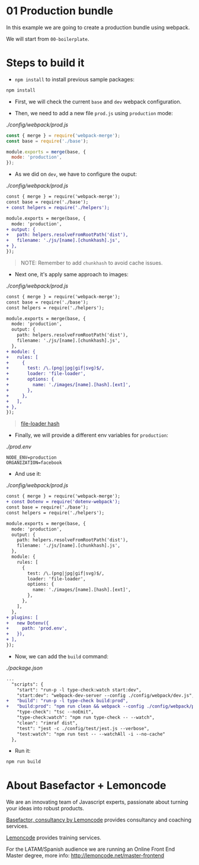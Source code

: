 # 01 Production bundle

In this example we are going to create a production bundle using webpack.

We will start from `00-boilerplate`.

# Steps to build it

- `npm install` to install previous sample packages:

```bash
npm install
```

- First, we will check the current `base` and `dev` webpack configuration.

- Then, we need to add a new file `prod.js` using `production` mode:

_./config/webpack/prod.js_

```javascript
const { merge } = require('webpack-merge');
const base = require('./base');

module.exports = merge(base, {
  mode: 'production',
});

```

- As we did on `dev`, we have to configure the ouput:

_./config/webpack/prod.js_

```diff
const { merge } = require('webpack-merge');
const base = require('./base');
+ const helpers = require('./helpers');

module.exports = merge(base, {
  mode: 'production',
+ output: {
+   path: helpers.resolveFromRootPath('dist'),
+   filename: './js/[name].[chunkhash].js',
+ },
});

```

> NOTE: Remember to add `chunkhash` to avoid cache issues.

- Next one, it's apply same approach to images:

_./config/webpack/prod.js_

```diff
const { merge } = require('webpack-merge');
const base = require('./base');
const helpers = require('./helpers');

module.exports = merge(base, {
  mode: 'production',
  output: {
    path: helpers.resolveFromRootPath('dist'),
    filename: './js/[name].[chunkhash].js',
  },
+ module: {
+   rules: [
+     {
+       test: /\.(png|jpg|gif|svg)$/,
+       loader: 'file-loader',
+       options: {
+         name: './images/[name].[hash].[ext]',
+       },
+     },
+   ],
+ },
});

```

> [file-loader hash](https://webpack.js.org/loaders/file-loader/#hash)

- Finally, we will provide a different env variables for `production`:

_./prod.env_

```env
NODE_ENV=production
ORGANIZATION=facebook

```

- And use it:

_./config/webpack/prod.js_

```diff
const { merge } = require('webpack-merge');
+ const Dotenv = require('dotenv-webpack');
const base = require('./base');
const helpers = require('./helpers');

module.exports = merge(base, {
  mode: 'production',
  output: {
    path: helpers.resolveFromRootPath('dist'),
    filename: './js/[name].[chunkhash].js',
  },
  module: {
    rules: [
      {
        test: /\.(png|jpg|gif|svg)$/,
        loader: 'file-loader',
        options: {
          name: './images/[name].[hash].[ext]',
        },
      },
    ],
  },
+ plugins: [
+   new Dotenv({
+     path: 'prod.env',
+   }),
+ ],
});

```

- Now, we can add the `build` command:

_./package.json_

```diff
...
  "scripts": {
    "start": "run-p -l type-check:watch start:dev",
    "start:dev": "webpack-dev-server --config ./config/webpack/dev.js",
+   "build": "run-p -l type-check build:prod",
+   "build:prod": "npm run clean && webpack --config ./config/webpack/prod.js",
    "type-check": "tsc --noEmit",
    "type-check:watch": "npm run type-check -- --watch",
    "clean": "rimraf dist",
    "test": "jest -c ./config/test/jest.js --verbose",
    "test:watch": "npm run test -- --watchAll -i --no-cache"
  },
```

- Run it:

```bash
npm run build
```

# About Basefactor + Lemoncode

We are an innovating team of Javascript experts, passionate about turning your ideas into robust products.

[Basefactor, consultancy by Lemoncode](http://www.basefactor.com) provides consultancy and coaching services.

[Lemoncode](http://lemoncode.net/services/en/#en-home) provides training services.

For the LATAM/Spanish audience we are running an Online Front End Master degree, more info: http://lemoncode.net/master-frontend

